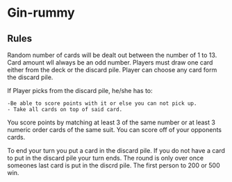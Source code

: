 # Gin-rummy

## Rules

Random number of cards will be dealt out between the number of 1 to 13. Card
amount wll always be an odd number. Players must draw one card either from
the deck or the discard pile. Player can choose any card form the discard
pile.

If Player picks from the discard pile, he/she has to:

    -Be able to score points with it or else you can not pick up.
    - Take all cards on top of said card.

You score points by matching at least 3 of the same number or at least 3
numeric order cards of the same suit. You can score off of your opponents
cards.

To end your turn you put a card in the discard pile. If you do not have a
card to put in the discard pile your turn ends. The round is only over once
someones last card is put in the discrd pile. The first person to 200 or 500
win.
